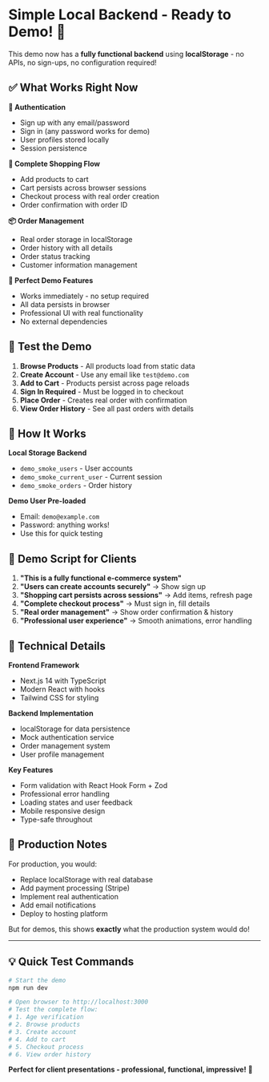 # Simple Local Backend - Ready to Demo! 🚀

This demo now has a **fully functional backend** using **localStorage** - no APIs, no sign-ups, no configuration required!

## ✅ What Works Right Now

**🔐 Authentication**
- Sign up with any email/password
- Sign in (any password works for demo)
- User profiles stored locally
- Session persistence

**🛒 Complete Shopping Flow**
- Add products to cart
- Cart persists across browser sessions
- Checkout process with real order creation
- Order confirmation with order ID

**📦 Order Management** 
- Real order storage in localStorage
- Order history with all details
- Order status tracking
- Customer information management

**🎯 Perfect Demo Features**
- Works immediately - no setup required
- All data persists in browser
- Professional UI with real functionality
- No external dependencies

## 🧪 Test the Demo

1. **Browse Products** - All products load from static data
2. **Create Account** - Use any email like `test@demo.com`
3. **Add to Cart** - Products persist across page reloads
4. **Sign In Required** - Must be logged in to checkout
5. **Place Order** - Creates real order with confirmation
6. **View Order History** - See all past orders with details

## 💾 How It Works

**Local Storage Backend**
- `demo_smoke_users` - User accounts
- `demo_smoke_current_user` - Current session
- `demo_smoke_orders` - Order history

**Demo User Pre-loaded**
- Email: `demo@example.com`
- Password: anything works!
- Use this for quick testing

## 🎪 Demo Script for Clients

1. **"This is a fully functional e-commerce system"**
2. **"Users can create accounts securely"** → Show sign up
3. **"Shopping cart persists across sessions"** → Add items, refresh page
4. **"Complete checkout process"** → Must sign in, fill details
5. **"Real order management"** → Show order confirmation & history
6. **"Professional user experience"** → Smooth animations, error handling

## 🔧 Technical Details

**Frontend Framework**
- Next.js 14 with TypeScript
- Modern React with hooks
- Tailwind CSS for styling

**Backend Implementation**
- localStorage for data persistence
- Mock authentication service
- Order management system
- User profile management

**Key Features**
- Form validation with React Hook Form + Zod
- Professional error handling
- Loading states and user feedback
- Mobile responsive design
- Type-safe throughout

## 🚀 Production Notes

For production, you would:
- Replace localStorage with real database
- Add payment processing (Stripe)
- Implement real authentication
- Add email notifications
- Deploy to hosting platform

But for demos, this shows **exactly** what the production system would do!

---

## 💡 Quick Test Commands

```bash
# Start the demo
npm run dev

# Open browser to http://localhost:3000
# Test the complete flow:
# 1. Age verification
# 2. Browse products  
# 3. Create account
# 4. Add to cart
# 5. Checkout process
# 6. View order history
```

**Perfect for client presentations - professional, functional, impressive!** 🎯 